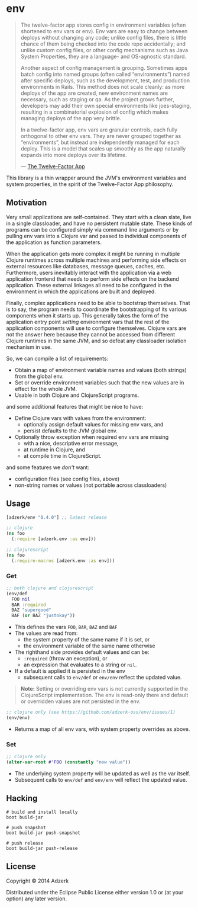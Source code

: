 # env

> The twelve-factor app stores config in environment variables (often
> shortened to env vars or env). Env vars are easy to change between
> deploys without changing any code; unlike config files, there is
> little chance of them being checked into the code repo accidentally;
> and unlike custom config files, or other config mechanisms such as
> Java System Properties, they are a language- and OS-agnostic standard.
>
> Another aspect of config management is grouping. Sometimes apps batch
> config into named groups (often called “environments”) named after
> specific deploys, such as the development, test, and production
> environments in Rails. This method does not scale cleanly: as more
> deploys of the app are created, new environment names are necessary,
> such as staging or qa. As the project grows further, developers may
> add their own special environments like joes-staging, resulting in a
> combinatorial explosion of config which makes managing deploys of the
> app very brittle.
>
> In a twelve-factor app, env vars are granular controls, each fully
> orthogonal to other env vars. They are never grouped together as
> “environments”, but instead are independently managed for each deploy.
> This is a model that scales up smoothly as the app naturally expands
> into more deploys over its lifetime.
>
> &mdash; [The Twelve-Factor App](http://12factor.net/config)

This library is a thin wrapper around the JVM's environment variables and
system properties, in the spirit of the Twelve-Factor App philosophy.

## Motivation

Very small applications are self-contained. They start with a clean
slate, live in a single classloader, and have no persistent mutable
state. These kinds of programs can be configured simply via command
line arguments or by pulling env vars into a Clojure var and passed
to individual components of the application as function parameters.

When the application gets more complex it might be running in multiple
Clojure runtimes across multiple machines and performing side effects
on external resources like databases, message queues, caches, etc.
Furthermore, users inevitably interact with the application via a web
application frontend that needs to perform side effects on the backend
application. These external linkages all need to be configured in the
environment in which the applications are built and deployed.

Finally, complex applications need to be able to bootstrap themselves.
That is to say, the program needs to coordinate the bootstrapping of
its various components when it starts up. This generally takes the
form of the application entry point _setting_ environment vars that
the rest of the application components will use to configure themselves.
Clojure vars are not the answer here because they cannot be accessed
from different Clojure runtimes in the same JVM, and so defeat any
classloader isolation mechanism in use.

So, we can compile a list of requirements:

- Obtain a map of environment variable names and values (both strings)
  from the global env.
- Set or override environment variables such that the new values are
  in effect for the whole JVM.
- Usable in both Clojure and ClojureScript programs.

and some additional features that might be nice to have:

- Define Clojure vars with values from the environment:
  - optionally assign default values for missing env vars, and
  - persist defaults to the JVM global env.
- Optionally throw exception when required env vars are missing
  - with a nice, descriptive error message,
  - at runtime in Clojure, and
  - at compile time in ClojureScript.

and some features we _don't_ want:

- configuration files (see config files, above)
- non-string names or values (not portable across classloaders)

## Usage

[](dependency)
```clojure
[adzerk/env "0.4.0"] ;; latest release
```
[](/dependency)

```clojure
;; clojure
(ns foo
  (:require [adzerk.env :as env]))

;; clojurescript
(ns foo
  (:require-macros [adzerk.env :as env]))
```

### Get

```clojure
;; both clojure and clojurescript
(env/def
  FOO nil
  BAR :required
  BAZ "supergood"
  BAF (or BAZ "justokay"))
```

- This defines the vars `FOO`, `BAR`, `BAZ` and `BAF`
- The values are read from:
  - the system property of the same name if it is set, or
  - the environment variable of the same name otherwise
- The righthand side provides default values and can be:
  - `:required` (throw an exception), or
  - an expression that evaluates to a string or `nil`.
- If a default is applied it is persisted in the env
  - subsequent calls to `env/def` or `env/env` reflect the updated value.

> **Note:** Setting or overriding env vars is not currently supported
> in the ClojureScript implementation. The env is read-only there and
> default or overridden values are not persisted in the env.

```clojure
;; clojure only (see https://github.com/adzerk-oss/env/issues/1)
(env/env)
```

- Returns a map of all env vars, with system property overrides as above.

### Set

```clojure
;; clojure only
(alter-var-root #'FOO (constantly "new value"))
```

- The underlying system property will be updated as well as the var itself.
- Subsequent calls to `env/def` and `env/env` will reflect the updated value.

## Hacking

```
# build and install locally
boot build-jar
```
```
# push snapshot
boot build-jar push-snapshot
```
```
# push release
boot build-jar push-release
```

## License

Copyright © 2014 Adzerk

Distributed under the Eclipse Public License either version 1.0 or (at
your option) any later version.
